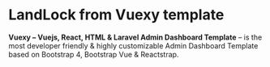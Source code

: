 # LandLock from Vuexy template

**Vuexy – Vuejs, React, HTML & Laravel Admin Dashboard Template** – is the most developer friendly & highly customizable Admin Dashboard Template based on Bootstrap 4, Bootstrap Vue & Reactstrap.
